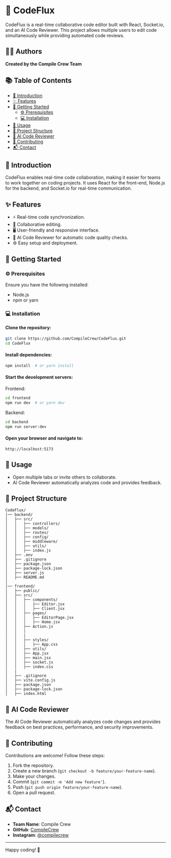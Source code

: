 # 🚀 CodeFlux

CodeFlux is a real-time collaborative code editor built with React, Socket.io, and an AI Code Reviewer. This project allows multiple users to edit code simultaneously while providing automated code reviews.

## 👨‍💻 Authors
**Created by the Compile Crew Team**

## 📚 Table of Contents
- [📖 Introduction](#-introduction)
- [✨ Features](#-features)
- [🔧 Getting Started](#-getting-started)
  - [⚙️ Prerequisites](#-prerequisites)
  - [💻 Installation](#-installation)
- [🚀 Usage](#-usage)
- [📁 Project Structure](#-project-structure)
- [🤖 AI Code Reviewer](#-ai-code-reviewer)
- [🤝 Contributing](#-contributing)
- [📬 Contact](#-contact)

## 📖 Introduction
CodeFlux enables real-time code collaboration, making it easier for teams to work together on coding projects. It uses React for the front-end, Node.js for the backend, and Socket.io for real-time communication.

## ✨ Features
- ⚡ Real-time code synchronization.
- 👥 Collaborative editing.
- 🖥️ User-friendly and responsive interface.
- 🤖 AI Code Reviewer for automatic code quality checks.
- ⚙️ Easy setup and deployment.

## 🔧 Getting Started

### ⚙️ Prerequisites
Ensure you have the following installed:
- Node.js
- npm or yarn

### 💻 Installation
#### Clone the repository:
```bash
git clone https://github.com/CompileCrew/CodeFlux.git
cd CodeFlux
```
#### Install dependencies:
```bash
npm install  # or yarn install
```
#### Start the development servers:
Frontend:
```bash
cd frontend
npm run dev  # or yarn dev
```
Backend:
```bash
cd backend
npm run server:dev
```
#### Open your browser and navigate to:
```
http://localhost:5173
```

## 🚀 Usage
- Open multiple tabs or invite others to collaborate.
- AI Code Reviewer automatically analyzes code and provides feedback.

## 📁 Project Structure
```
CodeFlux/
│── backend/
│   ├── src/
│   │   ├── controllers/
│   │   ├── models/
│   │   ├── routes/
│   │   ├── config/
│   │   ├── middleware/
│   │   ├── utils/
│   │   ├── index.js
│   ├── .env
│   ├── .gitignore
│   ├── package.json
│   ├── package-lock.json
│   ├── server.js
│   ├── README.md
│
│── frontend/
│   ├── public/
│   ├── src/
│   │   ├── components/
│   │   │   ├── Editor.jsx
│   │   │   ├── Client.jsx
│   │   ├── pages/
│   │   │   ├── EditorPage.jsx
│   │   │   ├── Home.jsx
│   │   ├── Action.js
│   │   |
│   │   |
│   │   ├── styles/
│   │   │   ├── App.css
│   │   ├── utils/
│   │   ├── App.jsx
│   │   ├── main.jsx
│   │   ├── socket.js
│   │   ├── index.css
│   |
│   ├── .gitignore
│   ├── vite.config.js
│   ├── package.json
│   ├── package-lock.json
│   ├── index.html
```

## 🤖 AI Code Reviewer
The AI Code Reviewer automatically analyzes code changes and provides feedback on best practices, performance, and security improvements.

## 🤝 Contributing
Contributions are welcome! Follow these steps:
1. Fork the repository.
2. Create a new branch (`git checkout -b feature/your-feature-name`).
3. Make your changes.
4. Commit (`git commit -m 'Add new feature'`).
5. Push (`git push origin feature/your-feature-name`).
6. Open a pull request.

## 📬 Contact
- **Team Name**: Compile Crew
- **GitHub**: [CompileCrew](https://github.com/CompileCrew)
- **Instagram**: [@compilecrew](https://www.instagram.com/compilecrew/)

---
Happy coding! 🎉

